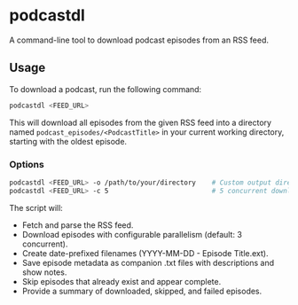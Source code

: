 # podcastdl

A command-line tool to download podcast episodes from an RSS feed.

## Usage

To download a podcast, run the following command:

```bash
podcastdl <FEED_URL>
```

This will download all episodes from the given RSS feed into a directory named `podcast_episodes/<PodcastTitle>` in your current working directory, starting with the oldest episode.

### Options

```bash
podcastdl <FEED_URL> -o /path/to/your/directory    # Custom output directory
podcastdl <FEED_URL> -c 5                          # 5 concurrent downloads (default: 3)
```

The script will:
- Fetch and parse the RSS feed.
- Download episodes with configurable parallelism (default: 3 concurrent).
- Create date-prefixed filenames (YYYY-MM-DD - Episode Title.ext).
- Save episode metadata as companion .txt files with descriptions and show notes.
- Skip episodes that already exist and appear complete.
- Provide a summary of downloaded, skipped, and failed episodes.
